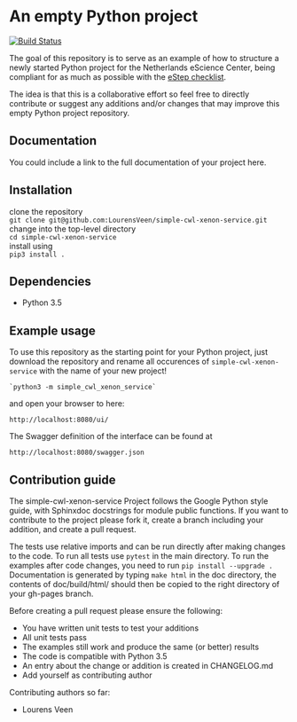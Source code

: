 An empty Python project
=======================
[![Build Status](https://api.travis-ci.org/LourensVeen/simple-cwl-xenon-service.svg?branch=master)](https://travis-ci.org/LourensVeen/simple-cwl-xenon-service)

The goal of this repository is to serve as an example of how to structure
a newly started Python project for the Netherlands eScience Center, being
compliant for as much as possible with the [eStep checklist](https://github.com/NLeSC/estep-checklist).

The idea is that this is a collaborative effort so feel free to directly
contribute or suggest any additions and/or changes that may improve this
empty Python project repository.

Documentation
-------------
You could include a link to the full documentation of your project here.

Installation
------------
clone the repository  
    `git clone git@github.com:LourensVeen/simple-cwl-xenon-service.git`  
change into the top-level directory  
    `cd simple-cwl-xenon-service`  
install using  
    `pip3 install .`

Dependencies
------------
 * Python 3.5

Example usage
-------------
To use this repository as the starting point for your Python project, just
download the repository and rename all occurences of `simple-cwl-xenon-service` with the
name of your new project!

    `python3 -m simple_cwl_xenon_service`

and open your browser to here:

```
http://localhost:8080/ui/
```

The Swagger definition of the interface can be found at

```
http://localhost:8080/swagger.json
```

Contribution guide
------------------
The simple-cwl-xenon-service Project follows the Google Python style guide, with Sphinxdoc docstrings for module public functions. If you want to
contribute to the project please fork it, create a branch including your addition, and create a pull request.

The tests use relative imports and can be run directly after making
changes to the code. To run all tests use `pytest` in the main directory.
To run the examples after code changes, you need to run `pip install --upgrade .`
Documentation is generated by typing `make html` in the doc directory,
the contents of doc/build/html/ should then be copied to the right directory of your gh-pages branch.

Before creating a pull request please ensure the following:
* You have written unit tests to test your additions
* All unit tests pass
* The examples still work and produce the same (or better) results
* The code is compatible with Python 3.5
* An entry about the change or addition is created in CHANGELOG.md
* Add yourself as contributing author

Contributing authors so far:
* Lourens Veen
